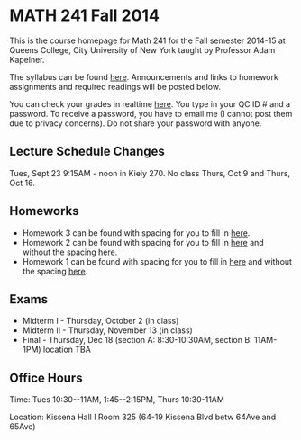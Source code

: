 # MATH 241 Fall 2014

This is the course homepage for Math 241 for the Fall semester 2014-15 at Queens College, City University of New York taught by Professor Adam Kapelner.

The syllabus can be found [here](https://raw.githubusercontent.com/kapelner/QC_Math_241_Fall_2014_15/master/syllabus/syllabus.pdf). Announcements and links to homework assignments and required readings will be posted below.

You can check your grades in realtime [here](http://kapelner.com/kapelner/grades). You type in your QC ID # and a password. To receive a password, you have to email me (I cannot post them due to privacy concerns). Do not share your password with anyone.

## Lecture Schedule Changes

Tues, Sept 23 9:15AM - noon in Kiely 270. No class Thurs, Oct 9 and Thurs, Oct 16.

## Homeworks

* Homework 3 can be found with spacing for you to fill in [here](https://github.com/kapelner/QC_Math_241_Fall_2014_15/blob/master/homeworks/hw03/hw03.pdf?raw=true).
* Homework 2 can be found with spacing for you to fill in [here](https://github.com/kapelner/QC_Math_241_Fall_2014_15/blob/master/homeworks/hw02/hw02_with_spaces.pdf?raw=true) and without the spacing [here](https://github.com/kapelner/QC_Math_241_Fall_2014_15/blob/master/homeworks/hw02/hw02.pdf?raw=true).
* Homework 1 can be found with spacing for you to fill in [here](https://github.com/kapelner/QC_Math_241_Fall_2014_15/blob/master/homeworks/hw01/hw01_with_spaces.pdf?raw=true) and without the spacing [here](https://github.com/kapelner/QC_Math_241_Fall_2014_15/blob/master/homeworks/hw01/hw01.pdf?raw=true).


## Exams

* Midterm I - Thursday, October 2 (in class)
* Midterm II - Thursday, November 13 (in class)
* Final - Thursday, Dec 18 (section A: 8:30-10:30AM, section B: 11AM-1PM) location TBA

## Office Hours

Time: Tues 10:30--11AM, 1:45--2:15PM, Thurs 10:30-11AM

Location: Kissena Hall I Room 325 (64-19 Kissena Blvd betw 64Ave and 65Ave)

